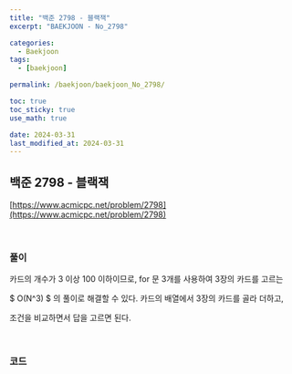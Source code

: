 ```yaml
---
title: "백준 2798 - 블랙잭"
excerpt: "BAEKJOON - No_2798"

categories:
  - Baekjoon
tags:
  - [baekjoon]

permalink: /baekjoon/baekjoon_No_2798/

toc: true
toc_sticky: true
use_math: true

date: 2024-03-31
last_modified_at: 2024-03-31
---
```


## 백준 2798 - 블랙잭

[https://www.acmicpc.net/problem/2798](https://www.acmicpc.net/problem/2798)

<br>

### 풀이

카드의 개수가 3 이상 100 이하이므로, for 문 3개를 사용하여 3장의 카드를 고르는 <br>

$ O(N^3) $ 의 풀이로 해결할 수 있다. 카드의 배열에서 3장의 카드를 골라 더하고, <br>

조건을 비교하면서 답을 고르면 된다. <br>

<br>

### 코드

<script src="https://gist.github.com/jinwoojwa/98a5ccdfae88d182d03015f4926034c6.js"></script>

